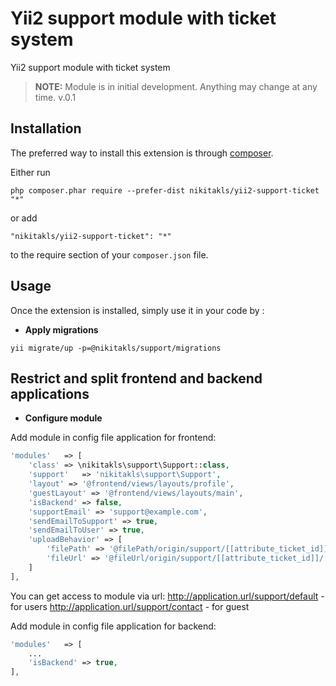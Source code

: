 Yii2 support module with ticket system
======================================
Yii2 support module with ticket system

> **NOTE:** Module is in initial development. Anything may change at any time.
> v.0.1

Installation
------------

The preferred way to install this extension is through [composer](http://getcomposer.org/download/).

Either run

```
php composer.phar require --prefer-dist nikitakls/yii2-support-ticket "*"
```

or add

```
"nikitakls/yii2-support-ticket": "*"
```

to the require section of your `composer.json` file.


Usage
-----

Once the extension is installed, simply use it in your code by  :

- **Apply migrations**
```
yii migrate/up -p=@nikitakls/support/migrations
```
## Restrict and split frontend and backend applications

- **Configure module**

Add module in config file application for frontend:

```php
'modules'   => [
    'class' => \nikitakls\support\Support::class,
    'support'   => 'nikitakls\support\Support',
    'layout' => '@frontend/views/layouts/profile',
    'guestLayout' => '@frontend/views/layouts/main',
    'isBackend' => false,
    'supportEmail' => 'support@example.com',
    'sendEmailToSupport' => true,
    'sendEmailToUser' => true,
    'uploadBehavior' => [
        'filePath' => '@filePath/origin/support/[[attribute_ticket_id]]/[[pk]].[[extension]]',
        'fileUrl' => '@fileUrl/origin/support/[[attribute_ticket_id]]/[[pk]].[[extension]]',
    ]
],
```
You can get access to module via url:
http://application.url/support/default - for users
http://application.url/support/contact - for guest


Add module in config file application for backend:
```php
'modules'   => [
    ...
    'isBackend' => true,
],
```

